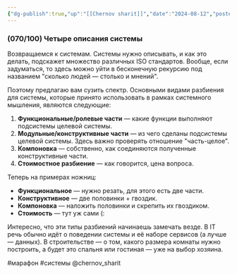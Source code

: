 ```yaml
---
{"dg-publish":true,"up":"[[Chernov sharit]]","date":"2024-08-12","posted":"https://t.me/chernov_sharit/612","modified_at":"2024-09-10T22:45:18+03:00","published_at":"2024-08-12T19:05:00+03:00","dg-path":"/chernov_sharit/2024-08-12 четыре описания системы.md","permalink":"/chernov-sharit/2024-08-12-chetyre-opisaniya-sistemy/","dgPassFrontmatter":true}
---
```



### (070/100) Четыре описания системы

Возвращаемся к системам. Системы нужно описывать, и как это делать, подскажет множество различных ISO стандартов. Вообще, если задуматься, то здесь можно уйти в бесконечную рекурсию под названием "сколько людей — столько и мнений".

Поэтому предлагаю вам сузить спектр. Основными видами разбиения для системы, которые принято использовать в рамках системного мышления, являются следующие:
1. **Функциональные/ролевые части** — какие функции выполняют подсистемы целевой системы.
2. **Модульные/конструктивные части** — из чего сделаны подсистемы целевой системы. Здесь важно проверять отношение "часть-целое".
3. **Компоновка** — собственно, как соединяются полученные конструктивные части.
4. **Стоимостное разбиение** — как говорится, цена вопроса.

Теперь на примерах ножниц:
- **Функциональное** — нужно резать, для этого есть две части.
- **Конструктивное** — две половинки + гвоздик.
- **Компоновка** — наложить половинки и скрепить их гвоздиком.
- **Стоимость** — тут уж сами (:

Интересно, что эти типы разбиений начинаешь замечать везде. В IT речь обычно идёт о поведении системы и её наборе сервисов (а лучше — данных). В строительстве — о том, какого размера комнаты нужно построить, а будет это спальня или гостиная — уже на выбор хозяина.

#марафон #системы @chernov_sharit
